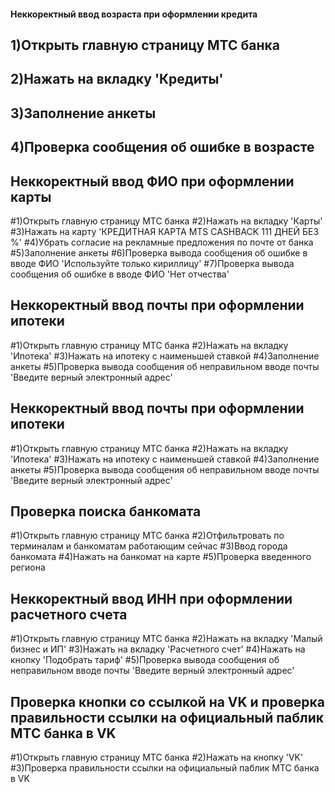 #### Неккоректный ввод возраста при оформлении кредита
## 1)Открыть главную страницу МТС банка
## 2)Нажать на вкладку 'Кредиты'
## 3)Заполнение анкеты
## 4)Проверка сообщения об ошибке в возрасте

## Неккоректный ввод ФИО при оформлении карты
#1)Открыть главную страницу МТС банка
#2)Нажать на вкладку 'Карты'
#3)Нажать на карту 'КРЕДИТНАЯ КАРТА MTS CASHBACK 111 ДНЕЙ БЕЗ %'
#4)Убрать согласие на рекламные предложения по почте от банка
#5)Заполнение анкеты
#6)Проверка вывода сообщения об ошибке в вводе ФИО 'Используйте только кириллицу'
#7)Проверка вывода сообщения об ошибке в вводе ФИО 'Нет отчества'

## Неккоректный ввод почты при оформлении ипотеки
#1)Открыть главную страницу МТС банка
#2)Нажать на вкладку 'Ипотека'
#3)Нажать на ипотеку с наименьшей ставкой
#4)Заполнение анкеты
#5)Проверка вывода сообщения об неправильном вводе почты 'Введите верный электронный адрес'

## Неккоректный ввод почты при оформлении ипотеки
#1)Открыть главную страницу МТС банка
#2)Нажать на вкладку 'Ипотека'
#3)Нажать на ипотеку с наименьшей ставкой
#4)Заполнение анкеты
#5)Проверка вывода сообщения об неправильном вводе почты 'Введите верный электронный адрес'

## Проверка поиска банкомата
#1)Открыть главную страницу МТС банка
#2)Отфильтровать по терминалам и банкоматам работающим сейчас
#3)Ввод города банкомата
#4)Нажать на банкомат на карте
#5)Проверка введенного региона

## Неккоректный ввод ИНН при оформлении расчетного счета
#1)Открыть главную страницу МТС банка
#2)Нажать на вкладку 'Малый бизнес и ИП'
#3)Нажать на вкладку 'Расчетного счет'
#4)Нажать на кнопку 'Подобрать тариф'
#5)Проверка вывода сообщения об неправильном вводе почты 'Введите верный электронный адрес'

## Проверка кнопки со ссылкой на VK и проверка правильности ссылки на официальный паблик МТС банка в VK
#1)Открыть главную страницу МТС банка
#2)Нажать на кнопку 'VK'
#3)Проверка правильности ссылки на официальный паблик МТС банка в VK



